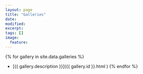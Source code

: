 ```yaml
---
layout: page
title: "Galleries"
date: 
modified:
excerpt:
tags: []
image:
  feature:
---
```


{% for gallery in site.data.galleries %}
- [{{ gallery.description }}]({{ gallery.id }}.html )
{% endfor %}

